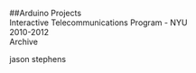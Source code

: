 ##Arduino Projects  
Interactive Telecommunications Program - NYU  
2010-2012  
Archive  
  
jason stephens  